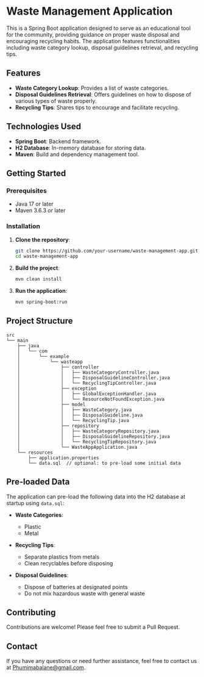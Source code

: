 # Waste Management Application

This is a Spring Boot application designed to serve as an educational tool for the community, providing guidance on proper waste disposal and encouraging recycling habits. The application features functionalities including waste category lookup, disposal guidelines retrieval, and recycling tips.

## Features

- **Waste Category Lookup**: Provides a list of waste categories.
- **Disposal Guidelines Retrieval**: Offers guidelines on how to dispose of various types of waste properly.
- **Recycling Tips**: Shares tips to encourage and facilitate recycling.

## Technologies Used

- **Spring Boot**: Backend framework.
- **H2 Database**: In-memory database for storing data.
- **Maven**: Build and dependency management tool.

## Getting Started

### Prerequisites

- Java 17 or later
- Maven 3.6.3 or later

### Installation

1. **Clone the repository**:
   ```sh
   git clone https://github.com/your-username/waste-management-app.git
   cd waste-management-app
   ```

2. **Build the project**:
   ```sh
   mvn clean install
   ```

3. **Run the application**:
   ```sh
   mvn spring-boot:run
   ```

## Project Structure

```
src
└── main
    ├── java
    │   └── com
    │       └── example
    │           └── wasteapp
    │               ├── controller
    │               │   ├── WasteCategoryController.java
    │               │   ├── DisposalGuidelineController.java
    │               │   └── RecyclingTipController.java
    │               ├── exception
    │               │   ├── GlobalExceptionHandler.java
    │               │   └── ResourceNotFoundException.java
    │               ├── model
    │               │   ├── WasteCategory.java
    │               │   ├── DisposalGuideline.java
    │               │   └── RecyclingTip.java
    │               ├── repository
    │               │   ├── WasteCategoryRepository.java
    │               │   ├── DisposalGuidelineRepository.java
    │               │   └── RecyclingTipRepository.java
    │               └── WasteAppApplication.java
    └── resources
        ├── application.properties
        └── data.sql  // optional: to pre-load some initial data
```

## Pre-loaded Data

The application can pre-load the following data into the H2 database at startup using `data.sql`:

- **Waste Categories**:
  - Plastic
  - Metal

- **Recycling Tips**:
  - Separate plastics from metals
  - Clean recyclables before disposing

- **Disposal Guidelines**:
  - Dispose of batteries at designated points
  - Do not mix hazardous waste with general waste

## Contributing

Contributions are welcome! Please feel free to submit a Pull Request.


## Contact

If you have any questions or need further assistance, feel free to contact us at Phumimabalane@gmail.com.
```
